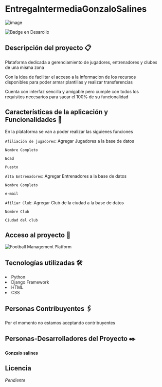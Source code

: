 # EntregaIntermediaGonzaloSalines

![image](https://user-images.githubusercontent.com/9422713/201786716-8c34681d-6330-446a-a612-9bf3dc8c36fa.png)

 ![Badge en Desarollo](https://img.shields.io/badge/STATUS-DEV%20INPROGRESS-green)
 


## Descripción del proyecto 📋
<p>Plataforma dedicada a gerenciamiento de jugadores, entrenadores y clubes de una misma zona</p>
<p>Con la idea de facilitar el acceso a la informacion de los recursos disponibles para poder armar plantillas y realizar transferencias</p>
<p>Cuenta con interfaz sencilla y amigable pero cumple con todos los requisitos necesarios para sacar el 100% de su funcionalidad</p>

## Características de la aplicación y Funcionalidades 🔧

<p> En la plataforma se van a poder realizar las siguienes funciones </p>

`Afiliación de jugadores`: Agregar Jugadores a la base de datos

```
Nombre Completo
```

```
Edad
```
```
Puesto
```

`Alta Entrenadores`: Agregar Entrenadores a la base de datos

```
Nombre Completo
```

```
e-mail
```

`Afiliar Club`: Agregar Club de la ciudad a la base de datos

```
Nombre Club
```
```
Ciudad del club
```

## Acceso al proyecto 🚀 

![Football Management Platform](http://127.0.0.1:8000/coder/inicio/)

## Tecnologías utilizadas 🛠️
<li>Python</li>
<li>Django Framework</li>
<li>HTML</li>
<li>CSS</li>

## Personas Contribuyentes 🖇️

<p> Por el momento no estamos aceptando contribuyentes </p>

## Personas-Desarrolladores del Proyecto ✒️
 
**Gonzalo salines**
 
## Licencia
 *Pendiente*


